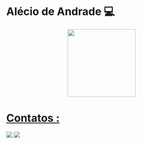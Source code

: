 # Alécio de Andrade 💻

<div align="center">
  <a href="https://github.com/AleciodeAndrade">
  <img height="180em" src="https://github-readme-stats.vercel.app/api?username=AleciodeAndrade&show_icons=true&theme=dark&include_all_commits=true&count_private=true"/>
</div>

              
  ##
 
 # Contatos :
<div> 
  <a href = "mailto:alecioandradephone@gmail.com"><img src="https://img.shields.io/badge/-Gmail-%23333?style=for-the-badge&logo=gmail&logoColor=blank" target="_red"></a>
  <a href="https://www.linkedin.com/in/al%C3%A9cio-andrade-068282209/" target="_blank"><img src="https://img.shields.io/badge/-LinkedIn-%230077B5?style=for-the-badge&logo=linkedin&logoColor=white" target="_blank"></a>
          
</div>

